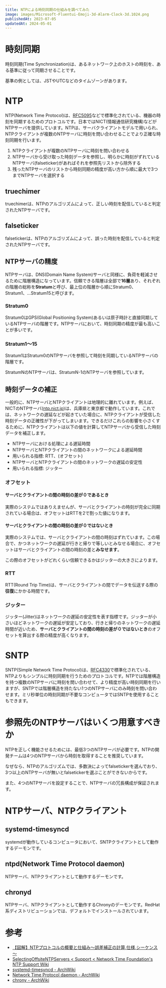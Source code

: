 ```yaml
---
title: NTPによる時刻同期の仕組みを調べてみた
image: images/Microsoft-Fluentui-Emoji-3d-Alarm-Clock-3d.1024.png
publishedAt: 2023-07-05
updatedAt: 2024-05-01
---
```

# 時刻同期

時刻同期(Time Synchronization)は、あるネットワーク上のホストの時刻を、ある基準に従って同期させることです。

基準の例としては、JSTやUTCなどのタイムゾーンがあります。

# NTP

NTP(Network Time Protocol)は、[RFC5095](https://datatracker.ietf.org/doc/html/rfc5905)などで標準化されている、機器の時刻を同期するためのプロトコルです。日本ではNICT(情報通信研究機構)などがNTPサーバを提供しています。NTPは、サーバクライアントモデルで用いられ、NTPクライアントが複数のNTPサーバに時刻を問い合わせることでより正確な時刻同期を行います。

1.  NTPクライアントが複数のNTPサーバに時刻を問い合わせる
2.  NTPサーバから受け取った時刻データを参照し、明らかに時刻がずれているNTPサーバ(falseticker)があればそれを参照先リストから除外する
3.  残ったNTPサーバのリストから時刻同期の精度が高い方から順に最大で3つまでNTPサーバを選択する

## truechimer

truechimerは、NTPのアルゴリズムによって、正しい時刻を配信していると判定されたNTPサーバです。

## falseticker

falsetickerは、NTPのアルゴリズムによって、誤った時刻を配信していると判定されたNTPサーバです。

## NTPサーバの精度

NTPサーバは、DNS(Domain Name System)サーバと同様に、負荷を軽減させるために階層構造になっています。信頼できる階層は全部で**16層**あり、それぞれの階層の総称を**Stratum**と呼び、最上位の階層から順にStratum0、Stratum1、…Stratum15と呼びます。

### Stratum0

Stratum0はGPS(Global Positioning System)あるいは原子時計と直接同期しているNTPサーバの階層です。NTPサーバにおいて、時刻同期の精度が最も高いことが多いです。

### Stratum1〜15

Stratum1はStratum0のNTPサーバを参照して時刻を同期しているNTPサーバの階層です。

StratumNのNTPサーバは、StratumN-1のNTPサーバを参照しています。

## 時刻データの補正

一般的に、NTPサーバとNTPクライアントは地理的に離れています。例えば、NICTのNTPサーバ([ntp.nict.jp](http://ntp.nict.jp))は、兵庫県と東京都で動作しています。これでは、ネットワークの遅延などが起きていた場合に、NTPクライアントが受信した時刻データの正確性が下がってしまいます。できるだけこれらの影響を小さくするために、NTPクライアントは以下の値を計算してNTPサーバから受信した時刻データを補正します。

-   NTPサーバにおける処理による遅延時間
-   NTPサーバとNTPクライアントの間のネットワークによる遅延時間
-   用いられる指標: RTT、(オフセット)
-   NTPサーバとNTPクライアントの間のネットワークの遅延の安定性
-   用いられる指標: ジッター

### オフセット

#### サーバとクライアントの間の時刻の差が０であるとき

実際のシステムではありえませんが、サーバとクライアントの時刻が完全に同期されている場合は、オフセットはRTTを2で割った値になります。

#### サーバとクライアントの間の時刻の差が０ではないとき

実際のシステムでは、サーバとクライアントの間の時刻はずれています。この場合で、かつネットワークの遅延が行きと帰りで等しいとみなせる場合に、オフセットはサーバとクライアントの間の時刻の差と**みなせます**。

この際のオフセットがどれくらい信頼できるかはジッターの大きさによります。

### RTT

RTT(Round Trip Time)は、サーバとクライアントの間でデータを伝送する際の**往復**にかかる時間です。

### ジッター

ジッター(Jitter)はネットワークの遅延の安定性を表す指標です。ジッターが小さいほどネットワークの遅延が安定しており、行きと帰りのネットワークの遅延時間が近いため、**サーバとクライアントの間の時刻の差が０ではないとき**のオフセットを算出する際の精度が高くなります。

# SNTP

SNTP(Simple Network Time Protocol)は、[RFC4330](https://datatracker.ietf.org/doc/rfc4330/)で標準化されている、NTPよりもシンプルに時刻同期を行うためのプロトコルです。NTPでは階層構造を持つ複数のNTPサーバに時刻を問い合わせて、より精度が高い時刻同期を行いますが、SNTPでは階層構造を持たない1つのNTPサーバにのみ時刻を問い合わせます。ミリ秒単位の時刻同期が不要なコンピュータではSNTPを使用することもできます。

# 参照先のNTPサーバはいくつ用意すべきか

NTPを正しく機能させるためには、最低3つのNTPサーバが必要です。NTPの開発チームは4つのNTPサーバから時刻を取得することを推奨しています。

なぜなら、NTPのアルゴリズムでは、多数決によってfalsetickerを選んでおり、3つ以上のNTPサーバが無いとfalsetickerを選ぶことができないからです。

また、4つのNTPサーバを設定することで、NTPサーバの冗長構成が保証されます。

# NTPサーバ、NTPクライアント

## systemd-timesyncd

systemdが動作しているコンピュータにおいて、SNTPクライアントとして動作するデーモンです。

## ntpd(Network Time Protocol daemon)

NTPサーバ、NTPクライアントとして動作するデーモンです。

## chronyd

NTPサーバ、NTPクライアントとして動作するChronyのデーモンです。RedHat系ディストリビューションでは、デフォルトでインストールされています。

# 参考

-   [【図解】NTPプロトコルの概要と仕組み～誤差補正の計算,仕様,シーケンス～](https://milestone-of-se.nesuke.com/l7protocol/ntp/ntp-summary/)
-   [SelectingOffsiteNTPServers < Support < Network Time Foundation's NTP Support Wiki](https://support.ntp.org/Support/SelectingOffsiteNTPServers#Section_5.3.2.)
-   [systemd-timesyncd - ArchWiki](https://wiki.archlinux.jp/index.php/Systemd-timesyncd)
-   [Network Time Protocol daemon - ArchWiki](https://wiki.archlinux.jp/index.php/Network_Time_Protocol_daemon)
-   [chrony - ArchWiki](https://wiki.archlinux.jp/index.php/Chrony)
